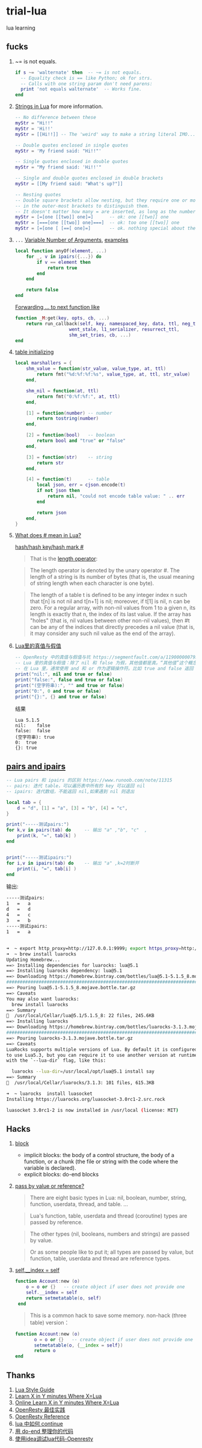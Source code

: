 # trial-lua

lua learning

## fucks

1. ~= is not equals.

    ```lua
    if s ~= 'walternate' then  -- ~= is not equals.
      -- Equality check is == like Python; ok for strs.
      -- Calls with one string param don't need parens:
      print 'not equals walternate'  -- Works fine.
    end
    ```

1.  [Strings in Lua](http://lua-users.org/wiki/StringsTutorial) for more information.

    ```lua
    -- No difference between these
    myStr = "Hi!!"
    myStr = 'Hi!!'
    myStr = [[Hi!!]] -- The 'weird' way to make a string literal IMO...

    -- Double quotes enclosed in single quotes
    myStr = 'My friend said: "Hi!!"'

    -- Single quotes enclosed in double quotes
    myStr = "My friend said: 'Hi!!'"

    -- Single and double quotes enclosed in double brackets
    myStr = [[My friend said: "What's up?"]]

    -- Nesting quotes
    -- Double square brackets allow nesting, but they require one or more = inserted
    -- in the outer-most brackets to distinguish them.
    -- It doesn't matter how many = are inserted, as long as the number is the same in the beginning and ending brackets.
    myStr = [=[one [[two]] one]=]      -- ok: one [[two]] one
    myStr = [===[one [[two]] one]===]  -- ok: too one [[two]] one
    myStr = [=[one [ [==[ one]=]       -- ok. nothing special about the inner content: one [ [==[ one

    ```

1. `...` [Variable Number of Arguments](https://www.lua.org/pil/5.2.html), [examples](https://repl.it/@bingoohuang/VariableNumberOfArguments-1)

    ```lua
    local function anyOf(element, ...)
        for _, v in ipairs({...}) do
            if v == element then
                return true
            end
        end

        return false
    end
    ```

    [Forwarding ... to next function  like](https://github.com/thibaultcha/lua-resty-mlcache/blob/master/lib/resty/mlcache.lua)

    ```lua
    function _M:get(key, opts, cb, ...)
        return run_callback(self, key, namespaced_key, data, ttl, neg_ttl,
                        went_stale, l1_serializer, resurrect_ttl,
                        shm_set_tries, cb, ...)
    end
    ```

1. [table initializing](https://github.com/thibaultcha/lua-resty-mlcache/blob/master/lib/resty/mlcache.lua)

    ```lua
    local marshallers = {
        shm_value = function(str_value, value_type, at, ttl)
            return fmt("%d:%f:%f:%s", value_type, at, ttl, str_value)
        end,

        shm_nil = function(at, ttl)
            return fmt("0:%f:%f:", at, ttl)
        end,

        [1] = function(number) -- number
            return tostring(number)
        end,

        [2] = function(bool)   -- boolean
            return bool and "true" or "false"
        end,

        [3] = function(str)    -- string
            return str
        end,

        [4] = function(t)      -- table
            local json, err = cjson.encode(t)
            if not json then
                return nil, "could not encode table value: " .. err
            end

            return json
        end,
    }
    ```

1. [What does # mean in Lua?](https://stackoverflow.com/questions/17974622/what-does-mean-in-lua)

    [hash/hash key/hash mark #](https://zh.wikipedia.org/wiki/%E4%BA%95%E8%99%9F#cite_ref-2)

    > That is the [length operator](http://www.lua.org/manual/5.1/manual.html#2.5.5):

    > The length operator is denoted by the unary operator #. The length of a string is its number of bytes (that is, the usual meaning of string length when each character is one byte).

    > The length of a table t is defined to be any integer index n such that t[n] is not nil and t[n+1] is nil; moreover, if t[1] is nil, n can be zero. For a regular array, with non-nil values from 1 to a given n, its length is exactly that n, the index of its last value. If the array has "holes" (that is, nil values between other non-nil values), then #t can be any of the indices that directly precedes a nil value (that is, it may consider any such nil value as the end of the array).

1. [Lua里的真值与假值](https://repl.it/@bingoohuang/truefalse)

    ```lua
    -- OpenResty 中的真值与假值与坑 https://segmentfault.com/a/1190000007937895
    -- Lua 里的真值与假值：除了 nil 和 false 为假，其他值都是真。“其他值”这个概念包括0、空字符串、空表，等等。
    -- 在 Lua 里，通常使用 and 和 or 作为逻辑操作符。比如 true and false 返回 false，而 false or true 返回 true。
    print("nil:", nil and true or false)
    print("false:", false and true or false)
    print("(空字符串):", "" and true or false)
    print("0:", 0 and true or false)
    print("{}:", {} and true or false)
    ```

    结果
    ```
    Lua 5.1.5
    nil:    false
    false:  false
    (空字符串): true
    0:  true
    {}: true
    ```

## [pairs and ipairs](https://repl.it/@bingoohuang/diffpairsipairs)

```lua
-- Lua pairs 和 ipairs 的区别 https://www.runoob.com/note/11315
-- pairs: 迭代 table，可以遍历表中所有的 key 可以返回 nil
-- ipairs: 迭代数组，不能返回 nil,如果遇到 nil 则退出

local tab = {
	d = "d", [1] = "a", [3] = "b", [4] = "c",
}

print("-----测试pairs:")
for k,v in pairs(tab) do     -- 输出 "a" ,"b", "c"  ,
	print(k, "=", tab[k] )
end


print("-----测试ipairs:")
for i,v in ipairs(tab) do    -- 输出 "a" ,k=2时断开
	print(i, "=", tab[i] )
end
```

输出:

```bash
-----测试pairs:
1   =   a
d   =   d
4   =   c
3   =   b
-----测试ipairs:
1   =   a
```
##

```bash
➜  ~ export http_proxy=http://127.0.0.1:9999; export https_proxy=http://127.0.0.1:9999;
➜  ~ brew install luarocks
Updating Homebrew...
==> Installing dependencies for luarocks: lua@5.1
==> Installing luarocks dependency: lua@5.1
==> Downloading https://homebrew.bintray.com/bottles/lua@5.1-5.1.5_8.mojave.bottle.tar.gz
######################################################################## 100.0%
==> Pouring lua@5.1-5.1.5_8.mojave.bottle.tar.gz
==> Caveats
You may also want luarocks:
  brew install luarocks
==> Summary
🍺  /usr/local/Cellar/lua@5.1/5.1.5_8: 22 files, 245.6KB
==> Installing luarocks
==> Downloading https://homebrew.bintray.com/bottles/luarocks-3.1.3.mojave.bottle.tar.gz
######################################################################## 100.0%
==> Pouring luarocks-3.1.3.mojave.bottle.tar.gz
==> Caveats
LuaRocks supports multiple versions of Lua. By default it is configured
to use Lua5.3, but you can require it to use another version at runtime
with the `--lua-dir` flag, like this:

  luarocks --lua-dir=/usr/local/opt/lua@5.1 install say
==> Summary
🍺  /usr/local/Cellar/luarocks/3.1.3: 101 files, 615.3KB

➜  ~ luarocks  install luasocket
Installing https://luarocks.org/luasocket-3.0rc1-2.src.rock

luasocket 3.0rc1-2 is now installed in /usr/local (license: MIT)
```

## Hacks

1. [block](https://www.lua.org/pil/4.2.html)
    * implicit blocks:  the body of a control structure, the body of a function, or a chunk (the file or string with the code where the variable is declared).
    * explicit blocks:  do-end  blocks

1. [pass by value or reference?](https://stackoverflow.com/questions/6128152/function-variable-scope-pass-by-value-or-reference)

    > There are eight basic types in Lua: nil, boolean, number, string, function, userdata, thread, and table. ...

    > Lua's function, table, userdata and thread (coroutine) types are passed by reference.

    > The other types (nil, booleans, numbers and strings) are passed by value.

    > Or as some people like to put it; all types are passed by value, but function, table, userdata and thread are reference types.

1. [self.__index = self](http://lua-users.org/lists/lua-l/2013-04/msg00617.html)
   ```lua
   function Account:new (o)
       o = o or {}   -- create object if user does not provide one
       self.__index = self
       return setmetatable(o, self)
    end
   ```

   > This is a common hack to save some memory.
   > non-hack (three table) version：
   ```lua
   function Account:new (o)
          o = o or {}   -- create object if user does not provide one
          setmetatable(o, {__index = self})
          return o
   end
   ```

## Thanks

1. [Lua Style Guide](https://github.com/Olivine-Labs/lua-style-guide)
1. [Learn X in Y minutes Where X=Lua](https://learnxinyminutes.com/docs/lua/)
1. [Online Learn X in Y minutes Where X=Lua](https://repl.it/@bingoohuang/learn-lua-in-y-minutes)
1. [OpenResty 最佳实践](https://moonbingbing.gitbooks.io/openresty-best-practices/)
1. [OpenResty Reference](https://openresty-reference.readthedocs.io)
1. [lua 中如何 continue](https://wiki.jikexueyuan.com/project/openresty/something/2016_10_3.html)
1. [用 do-end 整理你的代码](https://wiki.jikexueyuan.com/project/openresty/something/2016_10_2.html)
1. [使用idea调试lua代码-Openresty](https://segmentfault.com/a/1190000018430640)
